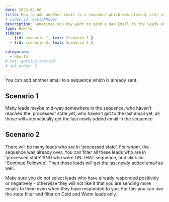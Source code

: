 ```yaml
---
date: 2023-02-08
title: How to add another email to a sequence which was already sent or processed ?
# video_id: 6xyI5NNCCmc
description: Sometimes you may want to send a new Email to the leads who hve been receivibg emails based on a Sequence selected at the time of addidtion of leads.
type: How-to
sidebar:
  - {id: scenario-1, text: Scenario 1 }
  - {id: scenario-2, text: Scenario 2 }

categories:
  - How-To
# set: getting-started
# set_order: 3
---
```

You can add another email to a sequence which is already sent.  
## Scenario 1
Many leads maybe mid-way somewhere in the sequence, who haven't reached the 'processed' state yet, who haven't got to the last email yet, all those will automatically get the last newly added email in the sequence. 

## Scenario 2
There will be many leads who are in 'processed state'. For whom, the sequence was already over. You can filter all these leads who are in 'processed state' AND who were ON THAT sequence, and click on 'Continue Followup'. Then those leads will get the last newly added email as well. 

Make sure you do not select leads who have already responded positively or negatively - otherwise they will not like it that you are sending more emails to them even when they have responded to you. For this you can use the state filter and filter on Cold and Warm leads only.
